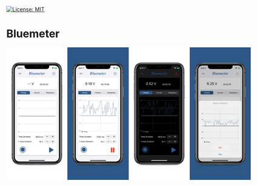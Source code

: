[![License: MIT](https://img.shields.io/badge/License-MIT-red.svg)](https://opensource.org/licenses/MIT)

# Bluemeter
<div style="display: flex;">
<img src="/img/5.8-inch-Screenshot-1.jpg" alt="screenshot" height="350" />
<img src="/img/5.8-inch-Screenshot-2.jpg" alt="screenshot" height="350" />
<img src="/img/5.8-inch-Screenshot-3.jpg" alt="screenshot" height="350" />
<img src="/img/5.8-inch-Screenshot-4.jpg" alt="screenshot" height="350" />
</div>
